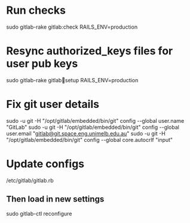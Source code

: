 # Run checks
sudo gitlab-rake gitlab:check RAILS_ENV=production

# Resync authorized_keys files for user pub keys
sudo gitlab-rake gitlab:shell:setup RAILS_ENV=production

# Fix git user details
sudo -u git -H "/opt/gitlab/embedded/bin/git" config --global user.name  "GitLab"
sudo -u git -H "/opt/gitlab/embedded/bin/git" config --global user.email "gitlab@git.space.eng.unimelb.edu.au"
sudo -u git -H "/opt/gitlab/embedded/bin/git" config --global core.autocrlf "input"

# Update configs
/etc/gitlab/gitlab.rb

## Then load in new settings
sudo gitlab-ctl reconfigure